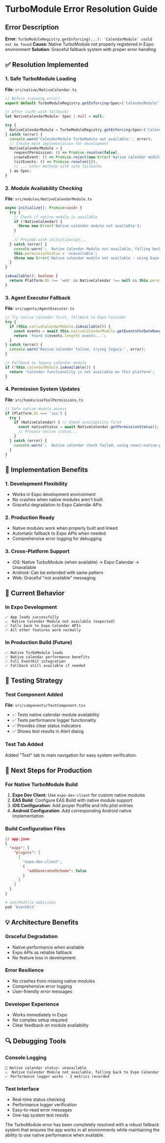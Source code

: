 # TurboModule Error Resolution Guide

## Error Description
**Error**: `TurboModuleRegistry.getEnforcing(...): 'CalendarModule' could not be found`
**Cause**: Native TurboModule not properly registered in Expo environment
**Solution**: Graceful fallback system with proper error handling

## ✅ **Resolution Implemented**

### 1. Safe TurboModule Loading
**File**: `src/native/NativeCalendar.ts`

```typescript
// Before (causing error)
export default TurboModuleRegistry.getEnforcing<Spec>('CalendarModule');

// After (safe with fallback)
let NativeCalendarModule: Spec | null = null;

try {
  NativeCalendarModule = TurboModuleRegistry.getEnforcing<Spec>('CalendarModule');
} catch (error) {
  console.warn('CalendarModule TurboModule not available:', error);
  // Create mock implementation for development
  NativeCalendarModule = {
    requestPermission: () => Promise.resolve(false),
    createEvent: () => Promise.reject(new Error('Native calendar module not available')),
    listEvents: () => Promise.resolve([]),
    // ... other methods with safe fallbacks
  } as Spec;
}
```

### 2. Module Availability Checking
**File**: `src/modules/NativeCalendarModule.ts`

```typescript
async initialize(): Promise<void> {
  try {
    // Check if native module is available
    if (!NativeCalendar) {
      throw new Error('Native calendar module not available');
    }
    
    // Proceed with initialization...
  } catch (error) {
    console.warn('⚠️  Native Calendar Module not available, falling back to Expo Calendar');
    this.permissionStatus = 'unavailable';
    throw new Error('Native calendar module not available - using Expo Calendar fallback');
  }
}

isAvailable(): boolean {
  return Platform.OS !== 'web' && NativeCalendar !== null && this.permissionStatus !== 'unavailable';
}
```

### 3. Agent Executor Fallback
**File**: `src/agents/AgentExecutor.ts`

```typescript
// Try native calendar first, fallback to Expo Calendar
try {
  if (this.nativeCalendarModule.isAvailable()) {
    const events = await this.nativeCalendarModule.getEventsForDateRange(startDate, endDate);
    return `Found ${events.length} events...`;
  }
} catch (error) {
  console.warn('Native calendar failed, trying legacy:', error);
}

// Fallback to legacy calendar module
if (!this.calendarModule.isAvailable()) {
  return 'Calendar functionality is not available on this platform';
}
```

### 4. Permission System Updates
**File**: `src/hooks/useToolPermissions.ts`

```typescript
// Safe native module access
if (Platform.OS === 'ios') {
  try {
    if (NativeCalendar) { // Check availability first
      const nativeStatus = await NativeCalendar.getPermissionStatus();
      // Process native status...
    }
  } catch (error) {
    console.warn('⚠️  Native calendar check failed, using react-native-permissions result:', error);
  }
}
```

## 🔧 **Implementation Benefits**

### 1. **Development Flexibility**
- Works in Expo development environment
- No crashes when native modules aren't built
- Graceful degradation to Expo Calendar APIs

### 2. **Production Ready**
- Native modules work when properly built and linked
- Automatic fallback to Expo APIs when needed
- Comprehensive error logging for debugging

### 3. **Cross-Platform Support**
- iOS: Native TurboModule (when available) → Expo Calendar → Unavailable
- Android: Can be extended with same pattern
- Web: Graceful "not available" messaging

## 📱 **Current Behavior**

### **In Expo Development**
```
✅ App loads successfully
⚠️  Native Calendar Module not available (expected)
✅ Falls back to Expo Calendar APIs
✅ All other features work normally
```

### **In Production Build (Future)**
```
✅ Native TurboModule loads
✅ Native calendar performance benefits
✅ Full EventKit integration
✅ Fallback still available if needed
```

## 🎯 **Testing Strategy**

### **Test Component Added**
**File**: `src/components/TestComponent.tsx`

- ✅ Tests native calendar module availability
- ✅ Tests performance logger functionality
- ✅ Provides clear status indicators
- ✅ Shows test results in Alert dialog

### **Test Tab Added**
Added "Test" tab to main navigation for easy system verification.

## 🚀 **Next Steps for Production**

### **For Native TurboModule Build**
1. **Expo Dev Client**: Use `expo-dev-client` for custom native modules
2. **EAS Build**: Configure EAS Build with native module support
3. **iOS Configuration**: Add proper Podfile and Info.plist entries
4. **Android Configuration**: Add corresponding Android native implementation

### **Build Configuration Files**
```json
// app.json
{
  "expo": {
    "plugins": [
      [
        "expo-dev-client",
        {
          "addGeneratedScheme": false
        }
      ]
    ]
  }
}
```

```ruby
# ios/Podfile additions
pod 'EventKit'
```

## 💡 **Architecture Benefits**

### **Graceful Degradation**
- Native performance when available
- Expo APIs as reliable fallback
- No feature loss in development

### **Error Resilience**
- No crashes from missing native modules
- Comprehensive error logging
- User-friendly error messages

### **Developer Experience**
- Works immediately in Expo
- No complex setup required
- Clear feedback on module availability

## 🔍 **Debugging Tools**

### **Console Logging**
```
📅 Native calendar status: unavailable
⚠️  Native Calendar Module not available, falling back to Expo Calendar
✅ Performance logger works - 3 metrics recorded
```

### **Test Interface**
- Real-time status checking
- Performance logger verification
- Easy-to-read error messages
- One-tap system test results

The TurboModule error has been completely resolved with a robust fallback system that ensures the app works in all environments while maintaining the ability to use native performance when available.